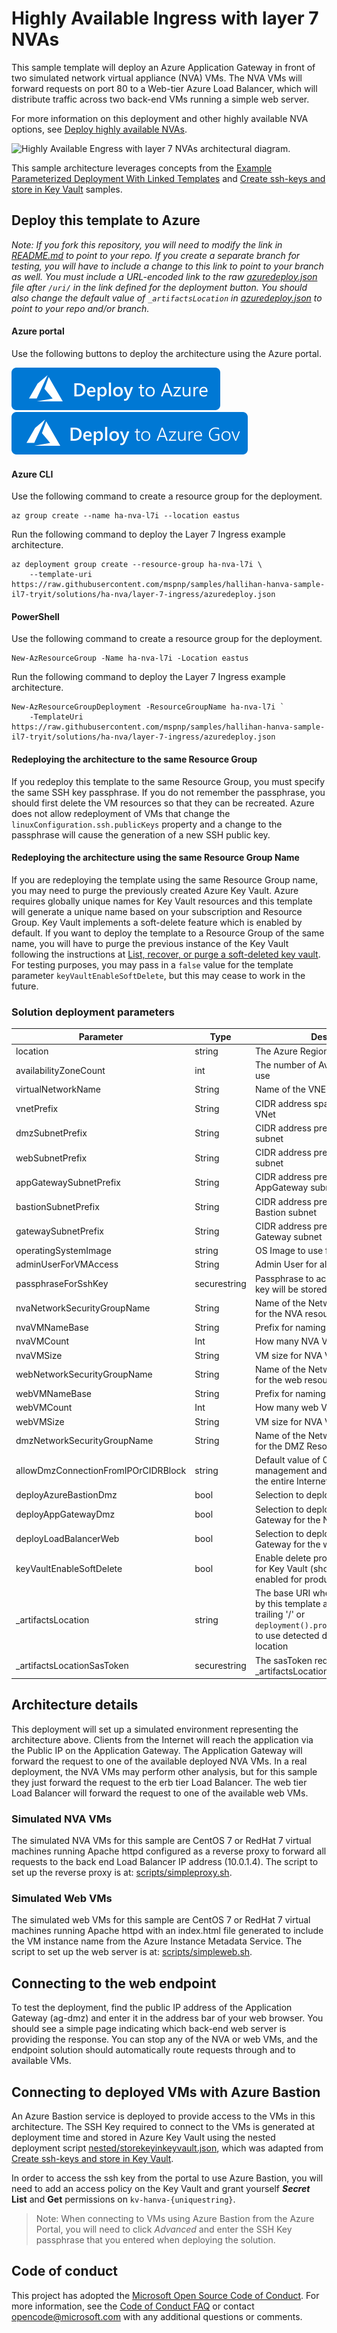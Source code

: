 # Highly Available Ingress with layer 7 NVAs

This sample template will deploy an Azure Application Gateway in front of two simulated network virtual appliance (NVA) VMs.  The NVA VMs will forward requests on port 80 to a Web-tier Azure Load Balancer, which will distribute traffic across two back-end VMs running a simple web server.

For more information on this deployment and other highly available NVA options, see [Deploy highly available NVAs](https://docs.microsoft.com/azure/architecture/reference-architectures/dmz/nva-ha).

![Highly Available Engress with layer 7 NVAs architectural diagram.](l7-egress.png)

This sample architecture leverages concepts from the [Example Parameterized Deployment With Linked Templates](https://azure.microsoft.com/resources/templates/301-parameterized-linked-templates/) and [Create ssh-keys and store in Key Vault](https://azure.microsoft.com/resources/templates/201-deployment-script-ssh-key-gen/) samples.

## Deploy this template to Azure

*Note: If you fork this repository, you will need to modify the link in [README.md](README.md) to point to your repo.  If you create a separate branch for testing, you will have to include a change to this link to point to your branch as well. You must include a URL-encoded link to the raw [azuredeploy.json](azuredeploy.json) file after `/uri/` in the link defined for the deployment button. You should also change the default value of `_artifactsLocation` in [azuredeploy.json](azuredeploy.json) to point to your repo and/or branch.*

#### Azure portal

Use the following buttons to deploy the architecture using the Azure portal.

[![Deploy To Azure](https://raw.githubusercontent.com/Azure/azure-quickstart-templates/master/1-CONTRIBUTION-GUIDE/images/deploytoazure.svg?sanitize=true)](https://portal.azure.com/#create/Microsoft.Template/uri/https%3A%2F%2Fraw.githubusercontent.com%2Fhallihan%2Fsamples%2Fel7-testing%2Fsolutions%2Fha-nva%2Flayer-7-ingress%2Fazuredeploy.json)
[![Deploy To Azure US Gov](https://raw.githubusercontent.com/Azure/azure-quickstart-templates/master/1-CONTRIBUTION-GUIDE/images/deploytoazuregov.svg?sanitize=true)](https://portal.azure.us/#create/Microsoft.Template/uri/https%3A%2F%2Fraw.githubusercontent.com%2Fhallihan%2Fsamples%2Fel7-testing%2Fsolutions%2Fha-nva%2Flayer-7-ingress%2Fazuredeploy.json)

#### Azure CLI

Use the following command to create a resource group for the deployment.

```azurecli-interactive
az group create --name ha-nva-l7i --location eastus
```

Run the following command to deploy the Layer 7 Ingress example architecture.

```azurecli-interactive
az deployment group create --resource-group ha-nva-l7i \
    --template-uri https://raw.githubusercontent.com/mspnp/samples/hallihan-hanva-sample-il7-tryit/solutions/ha-nva/layer-7-ingress/azuredeploy.json
```

#### PowerShell

Use the following command to create a resource group for the deployment.

```azurepowershell-interactive
New-AzResourceGroup -Name ha-nva-l7i -Location eastus
```

Run the following command to deploy the Layer 7 Ingress example architecture.

```azurepowershell-interactive
New-AzResourceGroupDeployment -ResourceGroupName ha-nva-l7i `
    -TemplateUri https://raw.githubusercontent.com/mspnp/samples/hallihan-hanva-sample-il7-tryit/solutions/ha-nva/layer-7-ingress/azuredeploy.json
```

#### Redeploying the architecture to the same Resource Group

If you redeploy this template to the same Resource Group, you must specify the same SSH key passphrase.  If you do not remember the passphrase, you should first delete the VM resources so that they can be recreated. Azure does not allow redeployment of VMs that change the `linuxConfiguration.ssh.publicKeys` property and a change to the passphrase will cause the generation of a new SSH public key.

#### Redeploying the architecture using the same Resource Group Name

If you are redeploying the template using the same Resource Group name, you may need to purge the previously created Azure Key Vault.  Azure requires globally unique names for Key Vault resources and this template will generate a unique name based on your subscription and Resource Group. Key Vault implements a soft-delete feature which is enabled by default. If you want to deploy the template to a Resource Group of the same name, you will have to purge the previous instance of the Key Vault following the instructions at [List, recover, or purge a soft-deleted key vault](https://docs.microsoft.com/azure/key-vault/general/key-vault-recovery#list-recover-or-purge-a-soft-deleted-key-vault).  For testing purposes, you may pass in a `false` value for the template parameter `keyVaultEnableSoftDelete`, but this may cease to work in the future.

### Solution deployment parameters

| Parameter | Type | Description | Default |
|---|---|---|--|
|location|string|The Azure Region to use|[resourceGroup().location]|
|availabilityZoneCount|int|The number of Availability Zones to use|2|
|virtualNetworkName|String|Name of the VNET for all resources|vnet-hanva|
|vnetPrefix|String|CIDR address space definition for VNet|10.0.0.0/16|
|dmzSubnetPrefix|String|CIDR address prefix definition for DMZ subnet|10.0.0.64/27|
|webSubnetPrefix|String|CIDR address prefix definition for web subnet|10.0.1.0/24|
|appGatewaySubnetPrefix|String|CIDR address prefix definition for AppGateway subnet|10.0.252.224/27|
|bastionSubnetPrefix|String|CIDR address prefix definition for Bastion subnet|10.0.253.224/27|
|gatewaySubnetPrefix|String|CIDR address prefix definition for Gateway subnet|10.0.255.224/27|
|operatingSystemImage|string|OS Image to use for all VMs|CentOS 7 (latest, LVM)|
|adminUserForVMAccess|String|Admin User for all VMs|null|
|passphraseForSshKey|securestring|Passphrase to access SSH key (new key will be stored in Key Vault)|null|
|nvaNetworkSecurityGroupName|String|Name of the Network Security Group for the NVA resources|nsg-NVA|
|nvaVMNameBase|String|Prefix for naming NVA VMs|vm-nva|
|nvaVMCount|Int|How many NVA VMs to provision|2|
|nvaVMSize|String|VM size for NVA VMs|Standard_D2s_v3|
|webNetworkSecurityGroupName|String|Name of the Network Security Group for the web resources|nsg-Web|
|webVMNameBase|String|Prefix for naming web VMs|vm-web|
|webVMCount|Int|How many web VMs to provision|2|
|webVMSize|String|VM size for NVA VMs|Standard_D2s_v3|
|dmzNetworkSecurityGroupName|String|Name of the Network Security Group for the DMZ Resources|nsg-DMZ|
|allowDmzConnectionFromIPOrCIDRBlock|string|Default value of 0.0.0.0/0 allows management and connections from the entire Internet|0.0.0.0/0|
|deployAzureBastionDmz|bool|Selection to deploy Azure Bastion|true|
|deployAppGatewayDmz|bool|Selection to deploy Azure Application Gateway for the NVA VMs|true|
|deployLoadBalancerWeb|bool|Selection to deploy Azure Application Gateway for the web VMs|true|
|keyVaultEnableSoftDelete|bool|Enable delete protection (soft delete) for Key Vault (should always be enabled for production environments)|true|
|_artifactsLocation|string|The base URI where artifacts required by this template are located including a trailing '/' or `deployment().properties.template.uri` to use detected deployment root location|[deployment().properties.templateLink.uri]|
|_artifactsLocationSasToken|securestring|The sasToken required to access _artifactsLocation||

## Architecture details

This deployment will set up a simulated environment representing the architecture above.  Clients from the Internet will reach the application via the Public IP on the Application Gateway.  The Application Gateway will forward the request to one of the available deployed NVA VMs. In a real deployment, the NVA VMs may perform other analysis, but for this sample they just forward the request to the erb tier Load Balancer.  The web tier Load Balancer will forward the request to one of the available web VMs.

### Simulated NVA VMs

The simulated NVA VMs for this sample are CentOS 7 or RedHat 7 virtual machines running Apache httpd configured as a reverse proxy to forward all requests to the back end Load Balancer IP address (10.0.1.4). The script to set up the reverse proxy is at: [scripts/simpleproxy.sh](scripts/simpleproxy.sh).

### Simulated Web VMs

The simulated web VMs for this sample are CentOS 7 or RedHat 7 virtual machines running Apache httpd with an index.html file generated to include the VM instance name from the Azure Instance Metadata Service. The script to set up the web server is at: [scripts/simpleweb.sh](scripts/simpleweb.sh).

## Connecting to the web endpoint

To test the deployment, find the public IP address of the Application Gateway (ag-dmz) and enter it in the address bar of your web browser.  You should see a simple page indicating which back-end web server is providing the response. You can stop any of the NVA or web VMs, and the endpoint solution should automatically route requests through and to available VMs.

## Connecting to deployed VMs with Azure Bastion

An Azure Bastion service is deployed to provide access to the VMs in this architecture. The SSH Key required to connect to the VMs is generated at deployment time and stored in Azure Key Vault using the nested deployment script [nested/storekeyinkeyvault.json](nested/storekeyinkeyvault.json), which was adapted from [Create ssh-keys and store in Key Vault](https://azure.microsoft.com/resources/templates/201-deployment-script-ssh-key-gen/).

In order to access the ssh key from the portal to use Azure Bastion, you will need to add an access policy on the Key Vault and grant yourself ***Secret*** **List** and **Get** permissions on `kv-hanva-{uniquestring}`.

> Note: When connecting to VMs using Azure Bastion from the Azure Portal, you will need to click *Advanced* and enter the SSH Key passphrase that you entered when deploying the solution.

## Code of conduct

This project has adopted the [Microsoft Open Source Code of Conduct](https://opensource.microsoft.com/codeofconduct/). For more information, see the [Code of Conduct FAQ](https://opensource.microsoft.com/codeofconduct/faq/) or contact [opencode@microsoft.com](mailto:opencode@microsoft.com) with any additional questions or comments.
